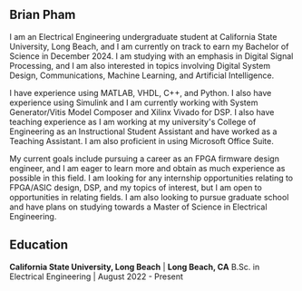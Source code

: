 ## Brian Pham

I am an Electrical Engineering undergraduate student at California State University, Long Beach, and I am currently on track to earn my Bachelor of Science in December 2024. I am studying with an emphasis in Digital Signal Processing, and I am also interested in topics involving Digital System Design, Communications, Machine Learning, and Artificial Intelligence.

I have experience using MATLAB, VHDL, C++, and Python. I also have experience using Simulink and I am currently working with System Generator/Vitis Model Composer and Xilinx Vivado for DSP. I also have teaching experience as I am working at my university's College of Engineering as an Instructional Student Assistant and have worked as a Teaching Assistant. I am also proficient in using Microsoft Office Suite.

My current goals include pursuing a career as an FPGA firmware design engineer, and I am eager to learn more and obtain as much experience as possible in this field. I am looking for any internship opportunities relating to FPGA/ASIC design, DSP, and my topics of interest, but I am open to opportunities in relating fields. I am also looking to pursue graduate school and have plans on studying towards a Master of Science in Electrical Engineering.


## Education

**California State University, Long Beach** | **Long Beach, CA**
  B.Sc. in Electrical Engineering | August 2022 - Present
